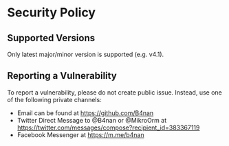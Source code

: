 # Security Policy

## Supported Versions

Only latest major/minor version is supported (e.g. v4.1). 

## Reporting a Vulnerability

To report a vulnerability, please do not create public issue. Instead, use one of the following private channels:

- Email can be found at https://github.com/B4nan
- Twitter Direct Message to @B4nan or @MikroOrm at https://twitter.com/messages/compose?recipient_id=383367119
- Facebook Messenger at https://m.me/b4nan
